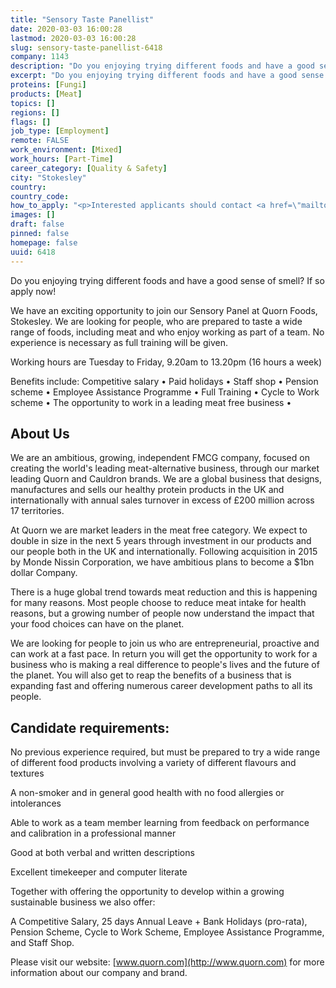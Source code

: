```yaml
---
title: "Sensory Taste Panellist"
date: 2020-03-03 16:00:28
lastmod: 2020-03-03 16:00:28
slug: sensory-taste-panellist-6418
company: 1143
description: "Do you enjoying trying different foods and have a good sense of smell? If so apply now!We have an exciting opportunity to join our Sensory Panel at Quorn Foods, Stokesley. We are looking for people, who are prepared to taste a wide range of foods, including meat and who enjoy working as part of a team. No experience is necessary as full training will be given.Working hours are Tuesday to Friday, 9.20am to 13.20pm (16 hours a week)"
excerpt: "Do you enjoying trying different foods and have a good sense of smell? If so apply now!We have an exciting opportunity to join our Sensory Panel at Quorn Foods, Stokesley. We are looking for people, who are prepared to taste a wide range of foods, including meat and who enjoy working as part of a team. No experience is necessary as full training will be given.Working hours are Tuesday to Friday, 9.20am to 13.20pm (16 hours a week)"
proteins: [Fungi]
products: [Meat]
topics: []
regions: []
flags: []
job_type: [Employment]
remote: FALSE
work_environment: [Mixed]
work_hours: [Part-Time]
career_category: [Quality & Safety]
city: "Stokesley"
country: 
country_code: 
how_to_apply: "<p>Interested applicants should contact <a href=\"mailto:hr@quornfoods.com\">hr@quornfoods.com</a> to request an application form. Shortlisted candidates will be then invited to an interview/screening session which will take place in our facilities.</p>"
images: []
draft: false
pinned: false
homepage: false
uuid: 6418
---
```

Do you enjoying trying different foods and have a good sense of smell?
If so apply now!

We have an exciting opportunity to join our Sensory Panel at Quorn
Foods, Stokesley. We are looking for people, who are prepared to taste a
wide range of foods, including meat and who enjoy working as part of a
team. No experience is necessary as full training will be given.

Working hours are Tuesday to Friday, 9.20am to 13.20pm (16 hours a week)

Benefits include: Competitive salary • Paid holidays • Staff shop •
Pension scheme • Employee Assistance Programme • Full Training • Cycle
to Work scheme • The opportunity to work in a leading meat free business
•

## About Us

We are an ambitious, growing, independent FMCG company, focused on
creating the world's leading meat-alternative business, through our
market leading Quorn and Cauldron brands. We are a global business that
designs, manufactures and sells our healthy protein products in the UK
and internationally with annual sales turnover in excess of £200 million
across 17 territories.

At Quorn we are market leaders in the meat free category. We expect to
double in size in the next 5 years through investment in our products
and our people both in the UK and internationally. Following acquisition
in 2015 by Monde Nissin Corporation, we have ambitious plans to become a
\$1bn dollar Company.

There is a huge global trend towards meat reduction and this is
happening for many reasons. Most people choose to reduce meat intake for
health reasons, but a growing number of people now understand the impact
that your food choices can have on the planet.

We are looking for people to join us who are entrepreneurial, proactive
and can work at a fast pace. In return you will get the opportunity to
work for a business who is making a real difference to people's lives
and the future of the planet. You will also get to reap the benefits of
a business that is expanding fast and offering numerous career
development paths to all its people.

## Candidate requirements:

No previous experience required, but must be prepared to try a wide
range of different food products involving a variety of different
flavours and textures

A non-smoker and in general good health with no food allergies or
intolerances

Able to work as a team member learning from feedback on performance and
calibration in a professional manner

Good at both verbal and written descriptions

Excellent timekeeper and computer literate

Together with offering the opportunity to develop within a growing
sustainable business we also offer:

A Competitive Salary, 25 days Annual Leave + Bank Holidays (pro-rata),
Pension Scheme, Cycle to Work Scheme, Employee Assistance Programme, and
Staff Shop.

Please visit our website: [www.quorn.com](http://www.quorn.com) for more
information about our company and brand.
